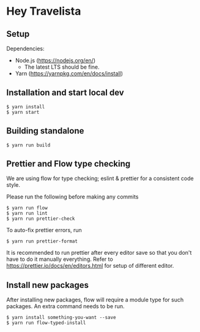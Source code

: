 # Hey Travelista

## Setup

Dependencies:

* Node.js (https://nodejs.org/en/)
  * The latest LTS should be fine.
* Yarn (https://yarnpkg.com/en/docs/install)

## Installation and start local dev

```
$ yarn install
$ yarn start
```

## Building standalone

```
$ yarn run build
```

## Prettier and Flow type checking

We are using flow for type checking; eslint & prettier for a consistent code
style.

Please run the following before making any commits

```
$ yarn run flow
$ yarn run lint
$ yarn run prettier-check
```

To auto-fix prettier errors, run

```
$ yarn run prettier-format
```

It is recommended to run prettier after every editor save so that you don't
have to do it manually everything. Refer to 
https://prettier.io/docs/en/editors.html for setup of different editor.


## Install new packages

After installing new packages, flow will require a module type for such packages.
An extra command needs to be run.

```
$ yarn install something-you-want --save
$ yarn run flow-typed-install
```
